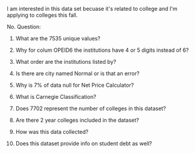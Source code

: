 I am interested in this data set becuase it's related to college and I'm applying to colleges this fall.

No. Question:

1. What are the 7535 unique values?

2. Why for colum OPEID6 the institutions have 4 or 5 digits instead of 6?

3. What order are the institutions listed by?

4. Is there are city named Normal or is that an error?

5. Why is 7% of data null for Net Price Calculator?

6. What is Carnegie Classification?

7. Does 7702 represent the number of colleges in this dataset?

8. Are there 2 year colleges included in the dataset?

9. How was this data collected?

10. Does this dataset provide info on student debt as well?
